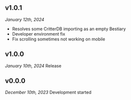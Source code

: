## v1.0.1 

_January 12th, 2024_
- Resolves some CritterDB importing as an empty Bestiary
- Developer environment fix
- Fix scrolling sometimes not working on mobile

## v1.0.0

_January 10th, 2024_
Release

## v0.0.0

_December 10th, 2023_
Development started
